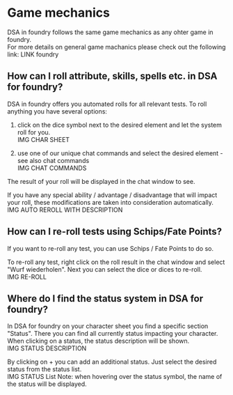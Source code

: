 # Game mechanics  
DSA in foundry follows the same game mechanics as any ohter game in foundry.  
For more details on general game machanics please check out the following link: LINK foundry


## How can I roll attribute, skills, spells etc. in DSA for foundry?  
DSA in foundry offers you automated rolls for all relevant tests. To roll anything you have several options:
1. click on the dice symbol next to the desired element and let the system roll for you.  
IMG CHAR SHEET  

1. use one of our unique chat commands and select the desired element - see also chat commands  
IMG CHAT COMMANDS  

The result of your roll will be displayed in the chat window to see.  

If you have any special ability / advantage / disadvantage that will impact your roll, these modifications are taken into consideration automatically.  
IMG AUTO REROLL WITH DESCRIPTION


## How can I re-roll tests using Schips/Fate Points?  

If you want to re-roll any test, you can use Schips / Fate Points to do so.  

To re-roll any test, right click on the roll result in the chat window and select "Wurf wiederholen". Next you can select the dice or dices to re-roll.  
IMG RE-ROLL


## Where do I find the status system in DSA for foundry?  
In DSA for foundry on your character sheet you find a specific section "Status". There you can find all currently status impacting your character.
When clicking on a status, the status description will be shown.  
IMG STATUS DESCRIPTION  

By clicking on + you can add an additional status. Just select the desired status from the status list.  
IMG STATUS List
Note: when hovering over the status symbol, the name of the status will be displayed.  
